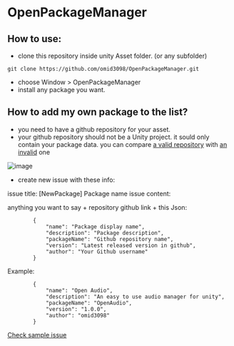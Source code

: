 # OpenPackageManager

## How to use:
- clone this repository inside unity Asset folder. (or any subfolder)
 
 ``` git clone https://github.com/omid3098/OpenPackageManager.git ```
- choose Window > OpenPackageManager
- install any package you want.



## How to add my own package to the list?
- you need to have a github repository for your asset.
- your github repository should not be a Unity project. it sould only contain your package data.
you can compare [a valid repository](https://github.com/omid3098/OpenAudio) with [an invalid](https://github.com/omid3098/OpenWatcher) one

![image](https://user-images.githubusercontent.com/6388730/42286418-10a8bf78-7fc8-11e8-94e7-318a7afa3525.png)

- create new issue with these info:

issue title: [NewPackage] Package name
issue content: 

anything you want to say + repository github link + this Json:

```
        {
            "name": "Package display name",
            "description": "Package description",
            "packageName": "Github repository name",
            "version": "Latest released version in github",
            "author": "Your Github username"
        }
```
Example: 
```
        {
            "name": "Open Audio",
            "description": "An easy to use audio manager for unity",
            "packageName": "OpenAudio",
            "version": "1.0.0",
            "author": "omid3098"
        }
```

[Check sample issue](https://github.com/omid3098/OpenPackageManager/issues/1)
